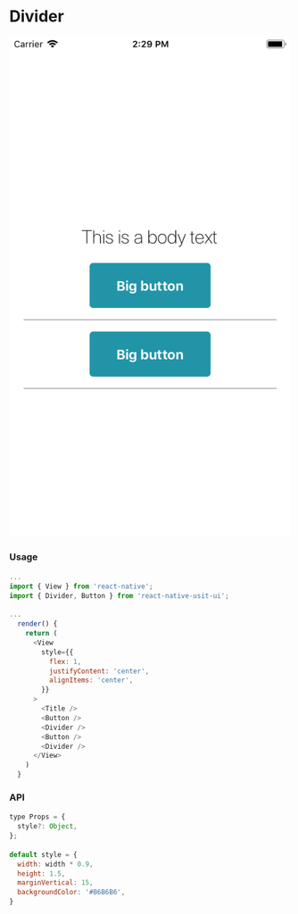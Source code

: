 # Divider

![Screenshot of divider](./screenshots/divider.png)

### Usage

```js
...
import { View } from 'react-native';
import { Divider, Button } from 'react-native-usit-ui';

...
  render() {
    return (
      <View
        style={{
          flex: 1,
          justifyContent: 'center',
          alignItems: 'center',
        }}
      >
        <Title />
        <Button />
        <Divider />
        <Button />
        <Divider />
      </View>
    )
  }
```

### API

```js
type Props = {
  style?: Object,
};

default style = {
  width: width * 0.9,
  height: 1.5,
  marginVertical: 15,
  backgroundColor: '#B6B6B6',
}
```
